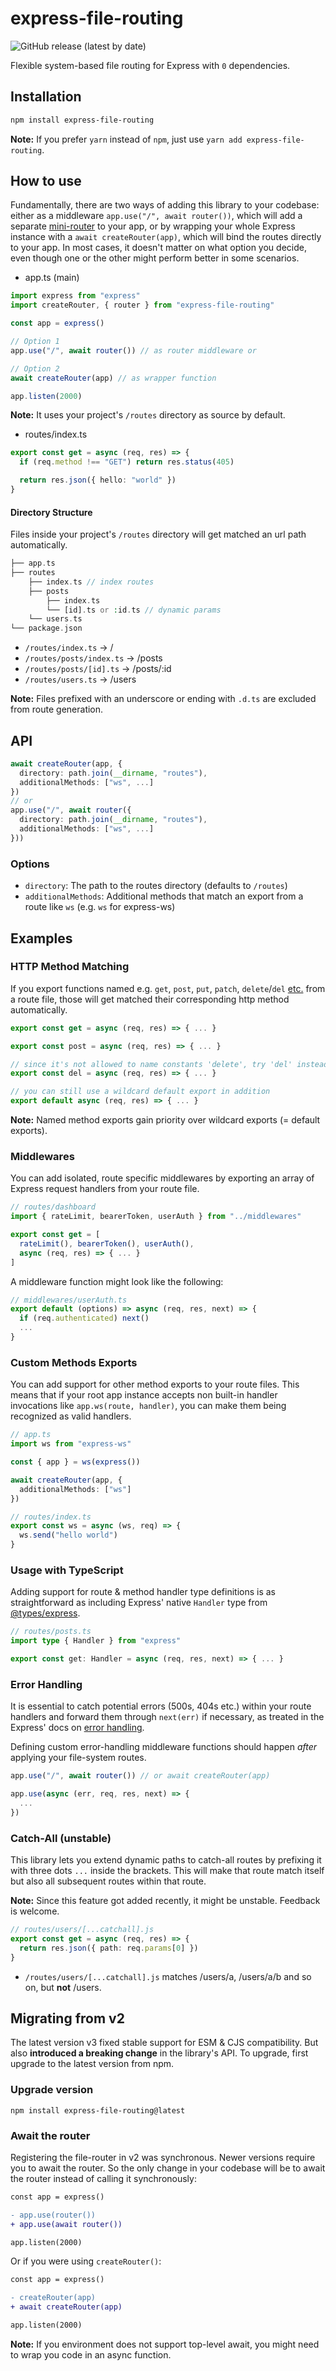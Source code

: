# express-file-routing

![GitHub release (latest by date)](https://img.shields.io/github/v/release/matthiaaas/express-file-routing?color=brightgreen&label=latest)

Flexible system-based file routing for Express with `0` dependencies.

## Installation

```bash
npm install express-file-routing
```

**Note:** If you prefer `yarn` instead of `npm`, just use `yarn add express-file-routing`.

## How to use

Fundamentally, there are two ways of adding this library to your codebase: either as a middleware `app.use("/", await router())`, which will add a separate [mini-router](http://expressjs.com/en/5x/api.html#router) to your app, or by wrapping your whole Express instance with a `await createRouter(app)`, which will bind the routes directly to your app. In most cases, it doesn't matter on what option you decide, even though one or the other might perform better in some scenarios.

- app.ts (main)

```ts
import express from "express"
import createRouter, { router } from "express-file-routing"

const app = express()

// Option 1
app.use("/", await router()) // as router middleware or

// Option 2
await createRouter(app) // as wrapper function

app.listen(2000)
```

**Note:** It uses your project's `/routes` directory as source by default.

- routes/index.ts

```ts
export const get = async (req, res) => {
  if (req.method !== "GET") return res.status(405)

  return res.json({ hello: "world" })
}
```

#### Directory Structure

Files inside your project's `/routes` directory will get matched an url path automatically.

```php
├── app.ts
├── routes
    ├── index.ts // index routes
    ├── posts
        ├── index.ts
        └── [id].ts or :id.ts // dynamic params
    └── users.ts
└── package.json
```

- `/routes/index.ts` → /
- `/routes/posts/index.ts` → /posts
- `/routes/posts/[id].ts` → /posts/:id
- `/routes/users.ts` → /users

**Note:** Files prefixed with an underscore or ending with `.d.ts` are excluded from route generation.

## API

```ts
await createRouter(app, {
  directory: path.join(__dirname, "routes"),
  additionalMethods: ["ws", ...]
})
// or
app.use("/", await router({
  directory: path.join(__dirname, "routes"),
  additionalMethods: ["ws", ...]
}))
```

### Options

- `directory`: The path to the routes directory (defaults to `/routes`)
- `additionalMethods`: Additional methods that match an export from a route like `ws` (e.g. `ws` for express-ws)

## Examples

### HTTP Method Matching

If you export functions named e.g. `get`, `post`, `put`, `patch`, `delete`/`del` [etc.](https://developer.mozilla.org/en-US/docs/Web/HTTP/Methods) from a route file, those will get matched their corresponding http method automatically.

```ts
export const get = async (req, res) => { ... }

export const post = async (req, res) => { ... }

// since it's not allowed to name constants 'delete', try 'del' instead
export const del = async (req, res) => { ... }

// you can still use a wildcard default export in addition
export default async (req, res) => { ... }
```

**Note:** Named method exports gain priority over wildcard exports (= default exports).

### Middlewares

You can add isolated, route specific middlewares by exporting an array of Express request handlers from your route file.

```ts
// routes/dashboard
import { rateLimit, bearerToken, userAuth } from "../middlewares"

export const get = [
  rateLimit(), bearerToken(), userAuth(),
  async (req, res) => { ... }
]
```

A middleware function might look like the following:

```ts
// middlewares/userAuth.ts
export default (options) => async (req, res, next) => {
  if (req.authenticated) next()
  ...
}
```

### Custom Methods Exports

You can add support for other method exports to your route files. This means that if your root app instance accepts non built-in handler invocations like `app.ws(route, handler)`, you can make them being recognized as valid handlers.

```ts
// app.ts
import ws from "express-ws"

const { app } = ws(express())

await createRouter(app, {
  additionalMethods: ["ws"]
})

// routes/index.ts
export const ws = async (ws, req) => {
  ws.send("hello world")
}
```

### Usage with TypeScript

Adding support for route & method handler type definitions is as straightforward as including Express' native `Handler` type from [@types/express](https://www.npmjs.com/package/@types/express).

```ts
// routes/posts.ts
import type { Handler } from "express"

export const get: Handler = async (req, res, next) => { ... }
```

### Error Handling

It is essential to catch potential errors (500s, 404s etc.) within your route handlers and forward them through `next(err)` if necessary, as treated in the Express' docs on [error handling](https://expressjs.com/en/guide/error-handling.html).

Defining custom error-handling middleware functions should happen _after_ applying your file-system routes.

```ts
app.use("/", await router()) // or await createRouter(app)

app.use(async (err, req, res, next) => {
  ...
})
```

### Catch-All (unstable)

This library lets you extend dynamic paths to catch-all routes by prefixing it with three dots `...` inside the brackets. This will make that route match itself but also all subsequent routes within that route.

**Note:** Since this feature got added recently, it might be unstable. Feedback is welcome.

```ts
// routes/users/[...catchall].js
export const get = async (req, res) => {
  return res.json({ path: req.params[0] })
}
```

- `/routes/users/[...catchall].js` matches /users/a, /users/a/b and so on, but **not** /users.

## Migrating from v2

The latest version v3 fixed stable support for ESM & CJS compatibility. But also **introduced a breaking change** in the library's API. To upgrade, first upgrade to the latest version from npm.

### Upgrade version

```
npm install express-file-routing@latest
```

### Await the router

Registering the file-router in v2 was synchronous. Newer versions require you to await the router. So the only change in your codebase will be to await the router instead of calling it synchronously:

```diff
const app = express()

- app.use(router())
+ app.use(await router())

app.listen(2000)
```

Or if you were using `createRouter()`:

```diff
const app = express()

- createRouter(app)
+ await createRouter(app)

app.listen(2000)
```

**Note:** If you environment does not support top-level await, you might need to wrap you code in an async function.
